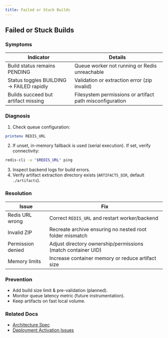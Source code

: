 ```yaml
---
title: Failed or Stuck Builds
---
```


## Failed or Stuck Builds

### Symptoms

| Indicator | Details |
|-----------|---------|
| Build status remains PENDING | Queue worker not running or Redis unreachable |
| Status toggles BUILDING → FAILED rapidly | Validation or extraction error (zip invalid) |
| Builds succeed but artifact missing | Filesystem permissions or artifact path misconfiguration |

### Diagnosis

1. Check queue configuration:

```bash
printenv REDIS_URL
```

2. If unset, in-memory fallback is used (serial execution). If set, verify connectivity:

```bash
redis-cli -u "$REDIS_URL" ping
```

3. Inspect backend logs for build errors.
4. Verify artifact extraction directory exists (`ARTIFACTS_DIR`, default `./artifacts`).

### Resolution

| Issue | Fix |
|-------|-----|
| Redis URL wrong | Correct `REDIS_URL` and restart worker/backend |
| Invalid ZIP | Recreate archive ensuring no nested root folder mismatch |
| Permission denied | Adjust directory ownership/permissions (match container UID) |
| Memory limits | Increase container memory or reduce artifact size |

### Prevention

- Add build size limit & pre-validation (planned).
- Monitor queue latency metric (future instrumentation).
- Keep artifacts on fast local volume.

### Related Docs

- [Architecture Spec](../architecture/spec.md)
- [Deployment Activation Issues](deployments-and-activation.md)

